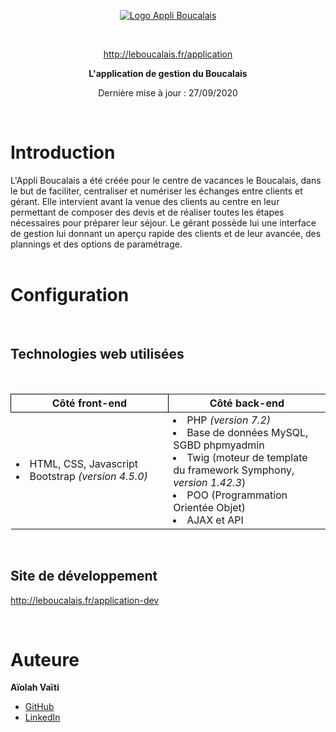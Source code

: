 <p align="center">
    <a href="http://leboucalais.fr/application">
        <img src="http://leboucalais.fr/application/logo-appli-boucalais.PNG" alt="Logo Appli Boucalais"></img>
    </a>
</p>
<br>
<p align="center">
    <a href="http://leboucalais.fr/application">http://leboucalais.fr/application</a>
</p>
<p align="center">
    <strong>L'application de gestion du Boucalais</strong>
</p>
<p align="center">
    Dernière mise à jour : 27/09/2020
</p>

<br>

# Introduction

L'Appli Boucalais a été créée pour le centre de vacances le Boucalais, dans le but de faciliter, centraliser et numériser les échanges entre clients et gérant. Elle intervient avant la venue des clients au centre en leur permettant de composer des devis et de réaliser toutes les étapes nécessaires pour préparer leur séjour. Le gérant possède lui une interface de gestion lui donnant un aperçu rapide des clients et de leur avancée, des plannings et des options de paramétrage.<br><br>

# Configuration
<br>

## Technologies web utilisées
<br>

<table>
    <thead>
        <tr>
            <th style="border: 1px solid black; width: 50%;">Côté front-end</th>
            <th>Côté back-end</th>
        </tr>
    </thead>
    <tbody>
        <tr>
            <td>
                <li> HTML, CSS, Javascript</li>
                <li> Bootstrap <em>(version 4.5.0)</em></li>
            </td>
            <td>
                <li>PHP <em>(version 7.2)</em></li>
                <li>Base de données MySQL, SGBD phpmyadmin</li>
                <li>Twig (moteur de template du framework Symphony, <em>version 1.42.3</em>)</li>
                <li>POO (Programmation Orientée Objet)</li>
                <li>AJAX et API</li>
            </td>
        </tr>
    </tbody>
</table>

<br>

## Site de développement

http://leboucalais.fr/application-dev

<br>

# Auteure

**Aïolah Vaïti**

- [GitHub](https://github.com/aiolah)
- [LinkedIn](https://www.linkedin.com/in/aiolah-vaiti)
